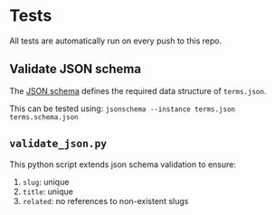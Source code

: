 # Tests

All tests are automatically run on every push to this repo.

## Validate JSON schema

The [JSON schema](../data/terms.schema.json) defines the required data structure of `terms.json`.

This can be tested using: `jsonschema --instance terms.json terms.schema.json`

## `validate_json.py`

This python script extends json schema validation to ensure:

1. `slug`: unique
2. `title`: unique
3. `related`: no references to non-existent slugs